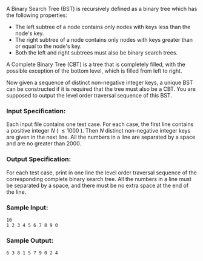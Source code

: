 <!-- Title
Complete Binary Search Tree (30)
-->
A Binary Search Tree (BST) is recursively defined as a binary tree which has
the following properties:

  * The left subtree of a node contains only nodes with keys less than the node's key. 
  * The right subtree of a node contains only nodes with keys greater than or equal to the node's key. 
  * Both the left and right subtrees must also be binary search trees.

A Complete Binary Tree (CBT) is a tree that is completely filled, with the
possible exception of the bottom level, which is filled from left to right.

Now given a sequence of distinct non-negative integer keys, a unique BST can
be constructed if it is required that the tree must also be a CBT. You are
supposed to output the level order traversal sequence of this BST.

### Input Specification:

Each input file contains one test case. For each case, the first line contains
a positive integer $N$ ( $\le 1000$ ). Then $N$ distinct non-negative integer
keys are given in the next line. All the numbers in a line are separated by a
space and are no greater than 2000.

### Output Specification:

For each test case, print in one line the level order traversal sequence of
the corresponding complete binary search tree. All the numbers in a line must
be separated by a space, and there must be no extra space at the end of the
line.

### Sample Input:

```
10
1 2 3 4 5 6 7 8 9 0
```

### Sample Output:

```
6 3 8 1 5 7 9 0 2 4
```
